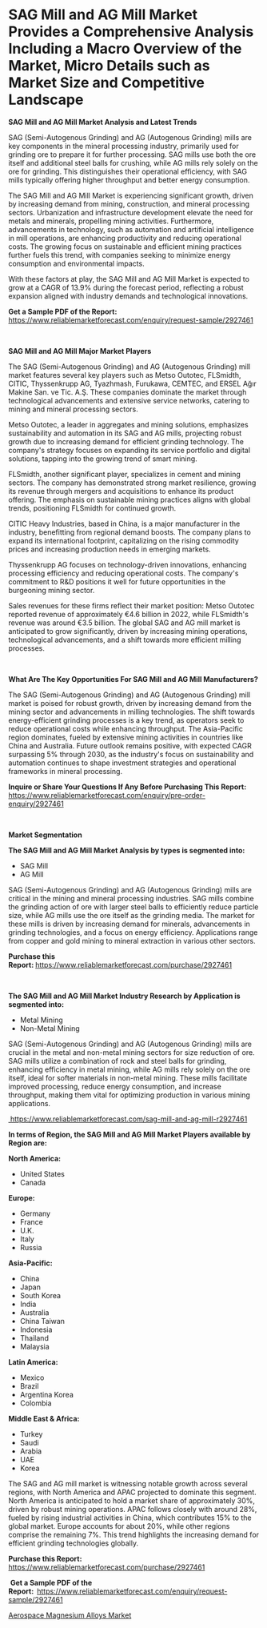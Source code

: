 <p><h1>SAG Mill and AG Mill Market Provides a Comprehensive Analysis Including a Macro Overview of the Market, Micro Details such as Market Size and Competitive Landscape</h1></p><p><strong>SAG Mill and AG Mill Market Analysis and Latest Trends</strong></p>
<p><p>SAG (Semi-Autogenous Grinding) and AG (Autogenous Grinding) mills are key components in the mineral processing industry, primarily used for grinding ore to prepare it for further processing. SAG mills use both the ore itself and additional steel balls for crushing, while AG mills rely solely on the ore for grinding. This distinguishes their operational efficiency, with SAG mills typically offering higher throughput and better energy consumption.</p><p>The SAG Mill and AG Mill Market is experiencing significant growth, driven by increasing demand from mining, construction, and mineral processing sectors. Urbanization and infrastructure development elevate the need for metals and minerals, propelling mining activities. Furthermore, advancements in technology, such as automation and artificial intelligence in mill operations, are enhancing productivity and reducing operational costs. The growing focus on sustainable and efficient mining practices further fuels this trend, with companies seeking to minimize energy consumption and environmental impacts. </p><p>With these factors at play, the SAG Mill and AG Mill Market is expected to grow at a CAGR of 13.9% during the forecast period, reflecting a robust expansion aligned with industry demands and technological innovations.</p></p>
<p><strong>Get a Sample PDF of the Report:&nbsp;</strong> <a href="https://www.reliablemarketforecast.com/enquiry/request-sample/2927461?utm_campaign=2449&utm_medium=2&utm_source=Github&utm_content=ia&utm_term=12032025&utm_id=sag-mill-and-ag-mill">https://www.reliablemarketforecast.com/enquiry/request-sample/2927461</a></p>
<p>&nbsp;</p>
<p><strong>SAG Mill and AG Mill Major Market Players</strong></p>
<p><p>The SAG (Semi-Autogenous Grinding) and AG (Autogenous Grinding) mill market features several key players such as Metso Outotec, FLSmidth, CITIC, Thyssenkrupp AG, Tyazhmash, Furukawa, CEMTEC, and ERSEL Ağır Makine San. ve Tic. A.Ş. These companies dominate the market through technological advancements and extensive service networks, catering to mining and mineral processing sectors.</p><p>Metso Outotec, a leader in aggregates and mining solutions, emphasizes sustainability and automation in its SAG and AG mills, projecting robust growth due to increasing demand for efficient grinding technology. The company's strategy focuses on expanding its service portfolio and digital solutions, tapping into the growing trend of smart mining.</p><p>FLSmidth, another significant player, specializes in cement and mining sectors. The company has demonstrated strong market resilience, growing its revenue through mergers and acquisitions to enhance its product offering. The emphasis on sustainable mining practices aligns with global trends, positioning FLSmidth for continued growth.</p><p>CITIC Heavy Industries, based in China, is a major manufacturer in the industry, benefitting from regional demand boosts. The company plans to expand its international footprint, capitalizing on the rising commodity prices and increasing production needs in emerging markets.</p><p>Thyssenkrupp AG focuses on technology-driven innovations, enhancing processing efficiency and reducing operational costs. The company's commitment to R&D positions it well for future opportunities in the burgeoning mining sector.</p><p>Sales revenues for these firms reflect their market position: Metso Outotec reported revenue of approximately €4.6 billion in 2022, while FLSmidth's revenue was around €3.5 billion. The global SAG and AG mill market is anticipated to grow significantly, driven by increasing mining operations, technological advancements, and a shift towards more efficient milling processes.</p></p>
<p>&nbsp;</p>
<p><strong>What Are The Key Opportunities For SAG Mill and AG Mill Manufacturers?</strong></p>
<p><p>The SAG (Semi-Autogenous Grinding) and AG (Autogenous Grinding) mill market is poised for robust growth, driven by increasing demand from the mining sector and advancements in milling technologies. The shift towards energy-efficient grinding processes is a key trend, as operators seek to reduce operational costs while enhancing throughput. The Asia-Pacific region dominates, fueled by extensive mining activities in countries like China and Australia. Future outlook remains positive, with expected CAGR surpassing 5% through 2030, as the industry's focus on sustainability and automation continues to shape investment strategies and operational frameworks in mineral processing.</p></p>
<p><strong>Inquire or Share Your Questions If Any Before Purchasing This Report:</strong> <a href="https://www.reliablemarketforecast.com/enquiry/pre-order-enquiry/2927461?utm_campaign=2449&utm_medium=2&utm_source=Github&utm_content=ia&utm_term=12032025&utm_id=sag-mill-and-ag-mill">https://www.reliablemarketforecast.com/enquiry/pre-order-enquiry/2927461</a></p>
<p>&nbsp;</p>
<p><strong>Market Segmentation</strong></p>
<p><strong>The SAG Mill and AG Mill Market Analysis by types is segmented into:</strong></p>
<p><ul><li>SAG Mill</li><li>AG Mill</li></ul></p>
<p><p>SAG (Semi-Autogenous Grinding) and AG (Autogenous Grinding) mills are critical in the mining and mineral processing industries. SAG mills combine the grinding action of ore with larger steel balls to efficiently reduce particle size, while AG mills use the ore itself as the grinding media. The market for these mills is driven by increasing demand for minerals, advancements in grinding technologies, and a focus on energy efficiency. Applications range from copper and gold mining to mineral extraction in various other sectors.</p></p>
<p><strong>Purchase this Report:&nbsp;</strong><a href="https://www.reliablemarketforecast.com/purchase/2927461?utm_campaign=2449&utm_medium=2&utm_source=Github&utm_content=ia&utm_term=12032025&utm_id=sag-mill-and-ag-mill">https://www.reliablemarketforecast.com/purchase/2927461</a></p>
<p>&nbsp;</p>
<p><strong>The SAG Mill and AG Mill Market Industry Research by Application is segmented into:</strong></p>
<p><ul><li>Metal Mining</li><li>Non-Metal Mining</li></ul></p>
<p><p>SAG (Semi-Autogenous Grinding) and AG (Autogenous Grinding) mills are crucial in the metal and non-metal mining sectors for size reduction of ore. SAG mills utilize a combination of rock and steel balls for grinding, enhancing efficiency in metal mining, while AG mills rely solely on the ore itself, ideal for softer materials in non-metal mining. These mills facilitate improved processing, reduce energy consumption, and increase throughput, making them vital for optimizing production in various mining applications.</p></p>
<p><a href="https://www.reliablemarketforecast.com/sag-mill-and-ag-mill-r2927461?utm_campaign=2449&utm_medium=2&utm_source=Github&utm_content=ia&utm_term=12032025&utm_id=sag-mill-and-ag-mill">&nbsp;https://www.reliablemarketforecast.com/sag-mill-and-ag-mill-r2927461</a></p>
<p><strong>In terms of Region, the SAG Mill and AG Mill Market Players available by Region are:</strong></p>
<p>
    <p> <strong> North America: </strong>
        <ul>
            <li>United States</li>
            <li>Canada</li>
        </ul>
        </p> 
    <p> <strong> Europe: </strong>
        <ul>
            <li>Germany</li>
            <li>France</li>
            <li>U.K.</li>
            <li>Italy</li>
            <li>Russia</li>
        </ul>
        </p> 
    <p> <strong> Asia-Pacific: </strong>
        <ul>
            <li>China</li>
            <li>Japan</li>
            <li>South Korea</li>
            <li>India</li>
            <li>Australia</li>
            <li>China Taiwan</li>
            <li>Indonesia</li>
            <li>Thailand</li>
            <li>Malaysia</li>
        </ul>
        </p> 
    <p> <strong> Latin America: </strong>
        <ul>
            <li>Mexico</li>
            <li>Brazil</li>
            <li>Argentina Korea</li>
            <li>Colombia</li>
        </ul>
        </p> 
    <p> <strong> Middle East & Africa: </strong>
        <ul>
            <li>Turkey</li>
            <li>Saudi</li>
            <li>Arabia</li>
            <li>UAE</li>
            <li>Korea</li>
        </ul>
    </p>
    </p>
<p><p>The SAG and AG mill market is witnessing notable growth across several regions, with North America and APAC projected to dominate this segment. North America is anticipated to hold a market share of approximately 30%, driven by robust mining operations. APAC follows closely with around 28%, fueled by rising industrial activities in China, which contributes 15% to the global market. Europe accounts for about 20%, while other regions comprise the remaining 7%. This trend highlights the increasing demand for efficient grinding technologies globally.</p></p>
<p><strong>Purchase this Report: </strong><a href="https://www.reliablemarketforecast.com/purchase/2927461?utm_campaign=2449&utm_medium=2&utm_source=Github&utm_content=ia&utm_term=12032025&utm_id=sag-mill-and-ag-mill">https://www.reliablemarketforecast.com/purchase/2927461</a></p>
<p>&nbsp;<strong>Get a Sample PDF of the Report:&nbsp;&nbsp;</strong><a href="https://www.reliablemarketforecast.com/enquiry/request-sample/2927461?utm_campaign=2449&utm_medium=2&utm_source=Github&utm_content=ia&utm_term=12032025&utm_id=sag-mill-and-ag-mill">https://www.reliablemarketforecast.com/enquiry/request-sample/2927461</a></p>
<p><strong></strong></p>
<p><p><a href="https://github.com/shirleenfraker87/Market-Research-Report-List-1/blob/main/aerospace-magnesium-alloys-market.md?utm_campaign=2449&utm_medium=2&utm_source=Github&utm_content=ia&utm_term=12032025&utm_id=sag-mill-and-ag-mill">Aerospace Magnesium Alloys Market</a></p></p>